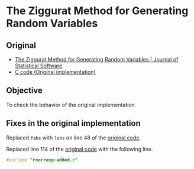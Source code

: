 # The Ziggurat Method for Generating Random Variables

## Original

- [The Ziggurat Method for Generating Random Variables | Journal of Statistical Software](https://www.jstatsoft.org/article/view/v005i08)
- [C code (Original implementation)](https://www.jstatsoft.org/index.php/jss/article/view/v005i08/2507)

## Objective

To check the behavior of the original implementation

## Fixes in the original implementation

Replaced `fabs` with `labs` on line 48 of the [original code](https://www.jstatsoft.org/index.php/jss/article/view/v005i08/2507).


Replaced line 114 of the [original code](https://www.jstatsoft.org/index.php/jss/article/view/v005i08/2507) with the following line.

```c
#include "rnorrexp-added.c"
```

<!-- EOF -->
